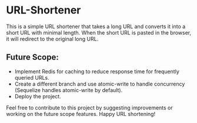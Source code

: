 # URL-Shortener

This is a simple URL shortener that takes a long URL and converts it into a short URL with minimal length. When the short URL is pasted in the browser, it will redirect to the original long URL.

## Future Scope:
- Implement Redis for caching to reduce response time for frequently queried URLs.
- Create a different branch and use atomic-write to handle concurrency (Sequelize handles atomic-write by default).
- Deploy the project.

Feel free to contribute to this project by suggesting improvements or working on the future scope features. Happy URL shortening!
